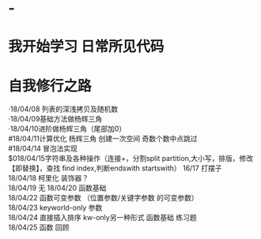 # -
我开始学习 日常所见代码
====
自我修行之路  
=======
·18/04/08 列表的深浅拷贝及随机数   
·18/04/09基础方法做杨辉三角  
·18/04/10进阶做杨辉三角（尾部加0）   
#18/04/11计算优化 杨辉三角 创建一次空间 奇数个数中点跳过  
#18/04/14 冒泡法实现  
$018/04/15字符串及各种操作（连接+，分割split partition,大小写，排版，修改【即替换】，查找 find index,判断endswith startswith）
16/17 打摆子  
18/04/18 柯里化 装饰器？    
18/04/19 无
18/04/20 函数基础     
18/04/22 函数可变参数 （位置参数/关键字参数 的可变参数）     
18/04/23 keyworld-only 参数     
18/04/24 直接插入排序 kw-only另一种形式 函数基础 练习题  
18/04/25 函数 回顾
